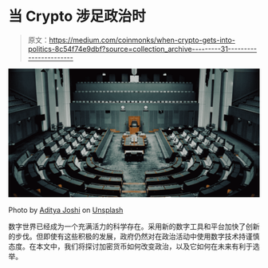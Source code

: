 # 当 Crypto 涉足政治时

> 原文：<https://medium.com/coinmonks/when-crypto-gets-into-politics-8c54f74e9dbf?source=collection_archive---------31----------------------->

![](img/707536d4157ac7040bde35738d52dd3a.png)

Photo by [Aditya Joshi](https://unsplash.com/@adijoshi11?utm_source=medium&utm_medium=referral) on [Unsplash](https://unsplash.com?utm_source=medium&utm_medium=referral)

数字世界已经成为一个充满活力的科学存在。采用新的数字工具和平台加快了创新的步伐。但即使有这些积极的发展，政府仍然对在政治活动中使用数字技术持谨慎态度。在本文中，我们将探讨加密货币如何改变政治，以及它如何在未来有利于选举。
